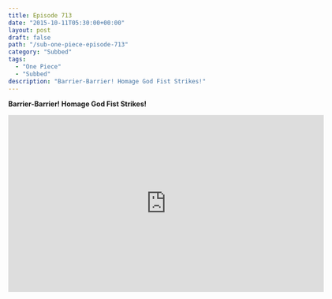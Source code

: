 ```yaml
---
title: Episode 713
date: "2015-10-11T05:30:00+00:00"
layout: post
draft: false
path: "/sub-one-piece-episode-713"
category: "Subbed"
tags:
  - "One Piece"
  - "Subbed"
description: "Barrier-Barrier! Homage God Fist Strikes!"
---
```


**Barrier-Barrier! Homage God Fist Strikes!**

<iframe width="640" height="360" src="https://www.rapidvideo.com/e/G6FRPGJTF6" frameborder="0" marginwidth=0 marginheight=0 scrolling=no allowfullscreen></iframe>

